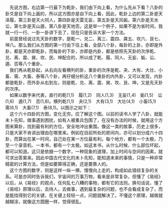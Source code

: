&emsp;先说方图，右边第一行最下为乾卦，我们由下向上看，为什么先从下看？八卦的卦爻是自下向上画的，所以这方图亦是自下向上看，因此，乾卦上边的第二卦是天泽履，第三卦是天火同人，第四卦是天雷无妄，第五卦是天风姤，第六卦是天水讼，第七卦是天山遁，第八卦是天地否。这是举一个例子，如果不是为省时间，我就一行一行、一卦一卦讲下去了，现在只是告诉大家一个方法。<br>&emsp;前面曾经说过先天卦的数字，是乾一、兑二、离三、震四、龚五、坎六、艮七、坤八。那么我们从方图的第一行由下往上看，全部八个卦，每卦的上卦，亦即是外卦，都是天亦即乾卦，而每卦的下卦，亦即是内卦，都是依照先天卦的次序乾、兑、离、震、巽、坎、民、坤配合的，所以成了乾、履、同人、无妄、姤、讼、遁、否等八个重卦。<br>&emsp;我们再从乾卦起，从右向左看横列的卦，重卦的次序是乾、夬、大有、大壮、小畜、需、大畜、泰等八个卦，再仔细分析这八个重卦的内外卦，又可以发现，内卦都是乾卦，而外卦从右到左，则是乾、兑、离、震、巽、坎、艮、坤，又是先天卦的次序。<br>&emsp;如果以数字来代表，直行的乾(1,1)　履(1,2)　同人(1,3)　无妄(1,4)　姤(1,5)　讼(1,6)　遁(1,7)　否(1,8)。横列乾(1,1)　夬(2,1)　大有(3,1)　大壮(4,1)　小畜(5,1)　需(6,1)　大畜(7,1)　泰(8,1)。以图示之如下：<br>&emsp;这个六十四卦的方图，变化无穷。应了解这个图。以前的读书人学了八卦，就能未卜先知，做事遇到困扰，如有人被重兵包围了，在没有办法的时候，就用这个方图来算卦，找到最有利的方位，安全地冲出重围。像这一类的故事，历史上很多，只是大家不肯讲出理由在哪里来。例如在目前所处的房间内，亦可以划分成六十四卦，而算出在某一时间，自己处在某一方位最有利。每个地方，都有一个太极，乃至一个录音机、一本书，都有一个太极。如这本书，从什么时候、什么部位坏起，都可以知道。这只是依据一个数字，一种现象的道理，加上时间与空间的因素，就可求出答案来。因此中国古代文化的未卜先知，能知道未来的事情，只是一种非常精密的计算方法，但是如要算得正确，还是要靠人的。<br>&emsp;这个方图的数字，则是这样一纵一横，慢慢向上走的，构成如此错综复杂的关系。可是亦同时告诉我们，宇宙间的万事万物，看来是非常复杂，但懂了《易经》以后，从《易经》的观点，任何乱七八糟的事物，都有它的法则。换句话说，懂了《易经》原理以后，去待人，去做事，遇到最复杂的问题，也不会看成复杂了，而是能找得到它的关键，在关键上轻轻一点，问题就解决了。不懂这个原理，越做就越糊涂，就像这方圆圈一样，觉得很乱。<br>